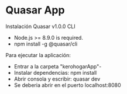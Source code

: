# Quasar App

Instalación Quasar v1.0.0 CLI

- Node.js >= 8.9.0 is required.
- npm install -g @quasar/cli

Para ejecutar la aplicación:

- Entrar a la carpeta "kerohogarApp"-
- Instalar dependencias: npm install
- Abrir consola y escribir: quasar dev
- Se deberia abrir en el puerto localhost:8080
